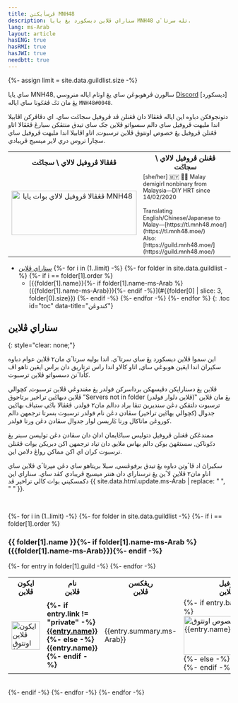 ```yaml
---
title: ڤرسأيکتن MNH48
description: سناراي ڤلاين ديسکورد يڠ يايا MNH48 تله سرتاٴي.
lang: ms-Arab
layout: article
hasENG: true
hasRMI: true
hasJWI: true
needbtt: true
---
```



{%- assign limit = site.data.guildlist.size -%}
<style>
.guildtable {
  line-height:1.2em;
}
.guildtable a {
  font-weight: normal;
}
.guildtable td:first-child img {
  height: 64px;
  width: 64px;
}
.guildtable td:nth-child(2) a {
  font-weight: bold;
}
.guildtable td:nth-child(4) img {
  width: 250px;
  height: 88px;
}
.guildtable td:nth-child(5) {
  font-size: 0.8em;
  text-align: left;
}
.defaultimage {
  height: 100px;
  display: inline-block;
  overflow: hidden;
  vertical-align: middle;
  border-bottom-style: none;
  margin-bottom: 6px;
}
.toc ul[data-title]::before {
  content: attr(data-title);
  display: block;
  font-weight: bold;
  padding: 4px;
  font-size: 1.2em;
}

{%- for i in (1..limit) -%}
  {%- for folder in site.data.guildlist -%}
    {%- if i == folder[1].order %}
#{{folder[0] | slice: 3, folder[0].size}}-table {
  border: 2px solid #{{folder[1].color}};
}
    {%- endif -%}
  {%- endfor -%}
{%- endfor %}
</style>


ساي يايا MNH48⹁ سالورن ڤرهوبوڠن ساي يڠ اوتام اياله منروسي [Discord](https://discord.com/users/341115067934310411) [ديسکورد] يڠ مان تݢ ڤڠݢونا ساي اياله `MNH48#0048`.

دتونجوقکن دباوه اين اياله ڤڠڤالا دان ڤڠنلن ڤد ڤروفيل سجاݢت ساي. اي دڤاڤرکن اڤابيلا اندا مليهت ڤروفيل ساي دالم سسواتو ڤلاين جک ساي تيدق منتڤکن سبارڠ ڤڠڤالا اتاو ڤڠنلن ڤروفيل يڠ خصوص اونتوق ڤلاين ترسبوت⹁ اتاو اڤابيلا اندا مليهت ڤروفيل ساي سچارا تروس دري لاير ميسيج ڤريبادي.

<table>
  <tr>
    <th style="text-align: center;">ڤڠڤالا ڤروفيل لالاي \ سجاݢت</th>
    <th style="text-align: center;">ڤڠنلن ڤروفيل لالاي \ سجاݢت</th>
  </tr>
  <tr>
    <td style="text-align: center;">
      <div class="defaultimage">
        <img src="https://img.mnh48.moe/discord/server-banner/default.gif" alt="ڤڠڤالا ڤروفيل لالاي بوات يايا MNH48" style="width: 283px; height: 100px; position: relative; top: 50%; transform: translateY(-50%);">
      </div>
    </td>
    <td style="text-align: left; line-height: 1.2em; font-size: 0.8em; direction: ltr;" markdown="span">
      [she/her] 🇲🇾 🏳️‍⚧️ Malay demigirl nonbinary from Malaysia—DIY HRT since 14/02/2020<br/>
      <br/>
      Translating English/Chinese/Japanese to Malay—[https://tl.mnh48.moe/](https://tl.mnh48.moe/)<br/>Also: [https://guild.mnh48.moe/](https://guild.mnh48.moe/)
    </td>
  </tr>
</table>


- [سناراي ڤلاين](#سناراي-ڤلاين)
{%- for i in (1..limit) -%}
  {%- for folder in site.data.guildlist -%}
    {%- if i == folder[1].order %}
  - [‪{{folder[1].name}}‬{%- if folder[1].name-ms-Arab %} ({{folder[1].name-ms-Arab}}){%- endif -%}](#{{folder[0] | slice: 3, folder[0].size}})
    {%- endif -%}
  {%- endfor -%}
{%- endfor %}
{: .toc id="toc" data-title="کندوڠن"}


## سناراي ڤلاين
{: style="clear: none;"}

اين سموا ڤلاين ديسکورد يڠ ساي سرتاٴي. اندا بوليه سرتاٴي مان٢ ڤلاين عوام دباوه سکيراڽ اندا ايڠين هوبوڠي ساي⹁ اتاو کالاو اندا راس ترتاريق دان براس ايڠين تاهو اڤ کأداٴنڽ دسسواتو ڤلاين ترسبوت.

ڤلاين يڠ دسنارايکن دڤيسهکن برداسرکن فولدر يڠ مڠندوڠي ڤلاين ترسبوت⹁ کچوالي ڤلاين دبهاݢين تراخير برتاجوق ”Servers not in folder (ڤلاين دلوار فولدر)‟ يڠ مان ڤلاين ترسبوت دلتقکن دڠن سنديريڽ تنڤا براد ددالم مان٢ فولدر. ڤڠڤالا باݢي ستياڤ بهاݢين جدوال (کچوالي بهاݢين تراخير) سڤادن دڠن نام فولدر ترسبوت بسرتا ترجمهن دالم کوروڠن ماناکال ورنا ݢاريسن لوار جدوال سڤادن دڠن ورنا فولدر.

ممندڠکن ڤڠنلن ڤروفيل دتوليس سباݢايمان اداڽ دان سڤادن دڠن توليسن سبنر يڠ دݢوناکن⹁ سستڠهڽ بوکن دالم بهاس ملايو⹁ دان تياد ترجمهن اکن دبريکن بوات ڤڠنلن ترسبوت کران اي اکن مماکن رواڠ دلامن اين.

سکيراڽ اد ڤاٴوتن دباوه يڠ تيدق برفوڠسي⹁ سيلا بريتاهو ساي دڠن مڽرتاٴي ڤلاين ساي اتاو مان٢ ڤلاين لاٴين يڠ ترسناراي دان هنتر ميسيج ڤريبادي کڤد ساي. سناراي اين دکمسکيني بوات کالي تراخير ڤد {{ site.data.html.update.ms-Arab | replace: " ", "&nbsp;" }}.


&nbsp;


{%- for i in (1..limit) -%}
  {%- for folder in site.data.guildlist -%}
    {%- if i == folder[1].order %}
<h3 id="{{folder[0] | slice: 3, folder[0].size}}">‪{{ folder[1].name }}‬{%- if folder[1].name-ms-Arab %}<br/>({{folder[1].name-ms-Arab}}){%- endif -%}</h3>
<table id="{{folder[0] | slice: 3, folder[0].size}}-table" class="guildtable">
  <tr>
    <th>ايکون<br/>ڤلاين</th>
    <th>نام<br/>ڤلاين</th>
    <th>ريڠکسن<br/>ڤلاين</th>
    <th>ڤڠڤالا ڤروفيل<br/>خصوص ڤلاين</th>
    <th>ڤڠنلن ڤروفيل<br/>خصوص ڤلاين</th>
  </tr>
  {%- for entry in folder[1].guild -%}
  <tr>
    <td><img src="https://img.mnh48.moe/discord/server-icon/{{entry.icon}}" loading="lazy" alt="ايکون ڤلاين اونتوق {{entry.name}}"></td>
    <td><strong>
    {%- if entry.link != "private" -%}
    <a href="{{entry.link}}">‪{{entry.name}}‬</a>
    {%- else -%}
    ‪{{entry.name}}‬
    {%- endif -%}
    </strong></td>
    <td markdown="span">{{entry.summary.ms-Arab}}</td>
    <td markdown="span">
    {%- if entry.banner != "none" -%}
    <img src="https://img.mnh48.moe/discord/server-banner/{{entry.banner}}" loading="lazy" alt="ڤڠڤالا ڤروفيل يڠ خصوص اونتوق {{entry.name}}">
    {%- else -%}
    *تياد ڤڠڤالا خصوص*
    {%- endif -%}
    </td>
    <td style="direction:ltr;" markdown="span">
    {%- if entry.introduction != "none" -%}
    {{entry.introduction}}
    {%- else -%}
    <span style="direction:rtl;">*تياد ڤروفيل خصوص*</span>
    {%- endif -%}
    </td>
  </tr>
  {%- endfor -%}
</table>
<br/>
    {%- endif -%}
  {%- endfor -%}
{%- endfor -%}
